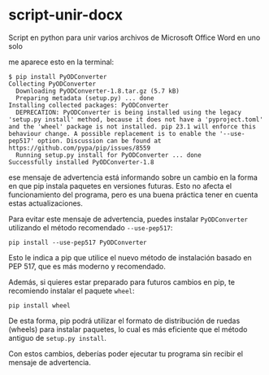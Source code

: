 # script-unir-docx
Script en python para unir varios archivos de Microsoft Office Word en uno solo




me aparece esto en la terminal:

```
$ pip install PyODConverter
Collecting PyODConverter
  Downloading PyODConverter-1.8.tar.gz (5.7 kB)
  Preparing metadata (setup.py) ... done
Installing collected packages: PyODConverter
  DEPRECATION: PyODConverter is being installed using the legacy 'setup.py install' method, because it does not have a 'pyproject.toml' and the 'wheel' package is not installed. pip 23.1 will enforce this behaviour change. A possible replacement is to enable the '--use-pep517' option. Discussion can be found at https://github.com/pypa/pip/issues/8559
  Running setup.py install for PyODConverter ... done
Successfully installed PyODConverter-1.8
```

ese mensaje de advertencia está informando sobre un cambio en la forma en que pip instala paquetes en versiones futuras. Esto no afecta el funcionamiento del programa, pero es una buena práctica tener en cuenta estas actualizaciones.

Para evitar este mensaje de advertencia, puedes instalar `PyODConverter` utilizando el método recomendado `--use-pep517`:

```
pip install --use-pep517 PyODConverter
```

Esto le indica a pip que utilice el nuevo método de instalación basado en PEP 517, que es más moderno y recomendado.

Además, si quieres estar preparado para futuros cambios en pip, te recomiendo instalar el paquete `wheel`:

```
pip install wheel
```

De esta forma, pip podrá utilizar el formato de distribución de ruedas (wheels) para instalar paquetes, lo cual es más eficiente que el método antiguo de `setup.py install`.

Con estos cambios, deberías poder ejecutar tu programa sin recibir el mensaje de advertencia.
